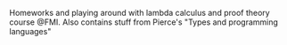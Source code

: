 Homeworks and playing around with lambda calculus and proof theory course @FMI.
Also contains stuff from Pierce's "Types and programming languages"
